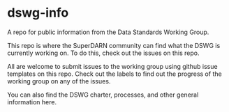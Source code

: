 # dswg-info
A repo for public information from the Data Standards Working Group. 

This repo is where the SuperDARN community can find what the DSWG is 
currently working on. To do this, check out the issues on this repo. 

All are welcome to submit issues to the working group using github 
issue templates on this repo. Check out the labels to find out the 
progress of the working group on any of the issues.

You can also find the DSWG charter, processes, and other general 
information here.
